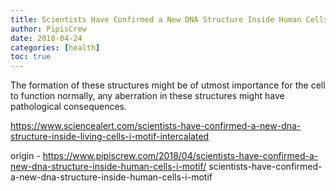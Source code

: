 ```yaml
---
title: Scientists Have Confirmed a New DNA Structure Inside Human Cells (i-motif)
author: PipisCrew
date: 2018-04-24
categories: [health]
toc: true
---
```


The formation of these structures might be of utmost importance for the cell to function normally, any aberration in these structures might have pathological consequences.

https://www.sciencealert.com/scientists-have-confirmed-a-new-dna-structure-inside-living-cells-i-motif-intercalated

origin - https://www.pipiscrew.com/2018/04/scientists-have-confirmed-a-new-dna-structure-inside-human-cells-i-motif/ scientists-have-confirmed-a-new-dna-structure-inside-human-cells-i-motif
